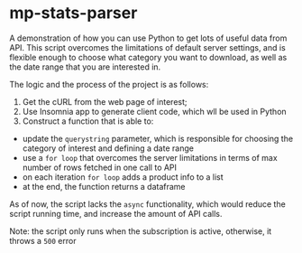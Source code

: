 # mp-stats-parser
A demonstration of how you can use Python to get lots of useful data from API. This script overcomes the limitations 
of default server settings, and is flexible enough to choose what category you want to download, 
as well as the date range that you are interested in.

The logic and the process of the project is as follows:

1. Get the cURL from the web page of interest;
2. Use Insomnia app to generate client code, which wll be used in Python
3. Construct a function that is able to:
- update the `querystring` parameter, which is responsible for choosing the category of interest and defining a date range
- use a `for loop` that overcomes the server limitations in terms of max number of rows fetched in one call to API
- on each iteration `for loop` adds a product info to a list
- at the end, the function returns a dataframe

As of now, the script lacks the `async` functionality, which would reduce the script running time, and increase the amount of API calls.

Note: the script only runs when the subscription is active, otherwise, it throws a `500` error
